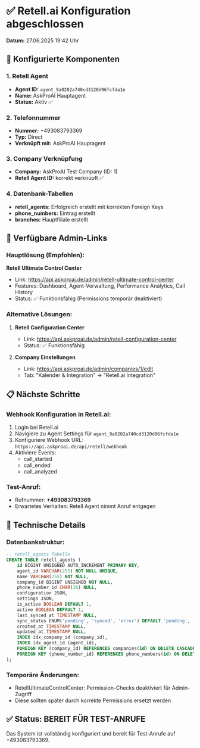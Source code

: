 # ✅ Retell.ai Konfiguration abgeschlossen

**Datum:** 27.06.2025 19:42 Uhr

## 🎯 Konfigurierte Komponenten

### 1. Retell Agent
- **Agent ID:** `agent_9a8202a740cd3120d96fcfda1e`
- **Name:** AskProAI Hauptagent
- **Status:** Aktiv ✅

### 2. Telefonnummer
- **Nummer:** +493083793369
- **Typ:** Direct
- **Verknüpft mit:** AskProAI Hauptagent

### 3. Company Verknüpfung
- **Company:** AskProAI Test Company (ID: 1)
- **Retell Agent ID:** korrekt verknüpft ✅

### 4. Datenbank-Tabellen
- **retell_agents:** Erfolgreich erstellt mit korrekten Foreign Keys
- **phone_numbers:** Eintrag erstellt
- **branches:** Hauptfiliale erstellt

## 🔗 Verfügbare Admin-Links

### Hauptlösung (Empfohlen):
**Retell Ultimate Control Center**
- Link: https://api.askproai.de/admin/retell-ultimate-control-center
- Features: Dashboard, Agent-Verwaltung, Performance Analytics, Call History
- Status: ✅ Funktionsfähig (Permissions temporär deaktiviert)

### Alternative Lösungen:
1. **Retell Configuration Center**
   - Link: https://api.askproai.de/admin/retell-configuration-center
   - Status: ✅ Funktionsfähig

2. **Company Einstellungen**
   - Link: https://api.askproai.de/admin/companies/1/edit
   - Tab: "Kalender & Integration" → "Retell.ai Integration"

## 📋 Nächste Schritte

### Webhook Konfiguration in Retell.ai:
1. Login bei Retell.ai
2. Navigiere zu Agent Settings für `agent_9a8202a740cd3120d96fcfda1e`
3. Konfiguriere Webhook URL: `https://api.askproai.de/api/retell/webhook`
4. Aktiviere Events:
   - call_started
   - call_ended
   - call_analyzed

### Test-Anruf:
- Rufnummer: **+493083793369**
- Erwartetes Verhalten: Retell Agent nimmt Anruf entgegen

## 🔧 Technische Details

### Datenbankstruktur:
```sql
-- retell_agents Tabelle
CREATE TABLE retell_agents (
    id BIGINT UNSIGNED AUTO_INCREMENT PRIMARY KEY,
    agent_id VARCHAR(255) NOT NULL UNIQUE,
    name VARCHAR(255) NOT NULL,
    company_id BIGINT UNSIGNED NOT NULL,
    phone_number_id CHAR(36) NULL,
    configuration JSON,
    settings JSON,
    is_active BOOLEAN DEFAULT 1,
    active BOOLEAN DEFAULT 1,
    last_synced_at TIMESTAMP NULL,
    sync_status ENUM('pending', 'synced', 'error') DEFAULT 'pending',
    created_at TIMESTAMP NULL,
    updated_at TIMESTAMP NULL,
    INDEX idx_company_id (company_id),
    INDEX idx_agent_id (agent_id),
    FOREIGN KEY (company_id) REFERENCES companies(id) ON DELETE CASCADE,
    FOREIGN KEY (phone_number_id) REFERENCES phone_numbers(id) ON DELETE SET NULL
);
```

### Temporäre Änderungen:
- RetellUltimateControlCenter: Permission-Checks deaktiviert für Admin-Zugriff
- Diese sollten später durch korrekte Permissions ersetzt werden

## ✅ Status: BEREIT FÜR TEST-ANRUFE

Das System ist vollständig konfiguriert und bereit für Test-Anrufe auf +493083793369.